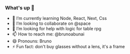 ### What's up 👋

- 🌱 I’m currently learning Node, React, Next, Css
- 👯 I’m looking to collaborate on @space
- 🤔 I’m looking for help with logic for table rpg
- 📫 How to reach me: @brunoabunai
- 😄 Pronouns: Bruno
- ⚡ Fun fact: don't buy glasses without a lens, it's a frame
